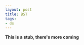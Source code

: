 ```yaml
---
layout: post
title: BST
tags:
- ds
---
```


<!--

LinkedList Tutorial

function LinkedList(){  
  this.head = null;
}

LinkedList.prototype.push = function(val){
    var node = {
       value: val,
       next: null
    }
    if(!this.head){
      this.head = node;      
    }
    else{
      current = this.head;
      while(current.next){
        current = current.next;
      }
      current.next = node;
    }
  }

Make a LinkedList
add a node
remove a node

LinkedList.prototype.remove = function(val){
    var current = this.head;
    //case-1
    if(current.value == val){
       this.head = current.next;     
    }
    else{
      var previous = current;

      while(current.next){
        //case-3
        if(current.value == val){
          previous.next = current.next;          
          break;
        }
        previous = current;
        current = current.next;
      }
      //case -2
      if(current.value == val){
        previous.next == null;
      }
    }
  }  

  case -1: your targeted node is in the head. you have to replace the head with the next node
  case -2: your targeted node is in the tail. you just have to remove it from the tail. Hence next of the node before the tail will be null.
  case-3: your targeted node is in the middle of the LinkedList, you have to make the node after your targeted node to be the next node of the node before your targeted node.

reverse a LinkedList conventional, using fast slow

// reverse a linked list  
var reverseLinkedList = function(linkedlist) {
  var node = linkedlist;
  var previous = null;

  while(node) {
    // save next or you lose it!!!
    var save = node.next;
    // reverse pointer
    node.next = previous;
    // increment previous to current node
    previous = node;
    // increment node to next node or null at end of list
    node = save;
  }
  return previous;   // Change the list head !!!
}
linkedlist = reverseLinkedList(linkedlist);

palindrome check, in linear time (with a halfway)

var palindromeChecker = function(linkedlist) {
  var fast = node,
    stack = [];
while (node)
    stack.push(node);
    node = node.next;
    fast = node.next.next;
  if (!fast) {
    if (node !== stack.pop()) { return false; }
  }
  return true;
}

complexity

check for circular linked list using fast/slow

function detectLoop(sll){
   var slowPointer = sll.head,
       fastPointer = sll.head;

   while(slowPointer && fastPointer && fastPointer.next){
     slowPointer = slowPointer.next;
     fastPointer = fastPointer.next.next;

     if(slowPointer == fastPointer){
        return true;
     }
   }
   return false;
}


-->

**This is a stub, there's more coming**

